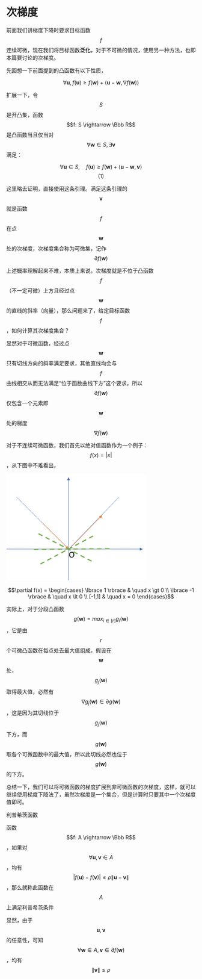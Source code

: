 # 次梯度

前面我们讲梯度下降时要求目标函数$$f$$连续可微，现在我们将目标函数**泛化**，对于不可微的情况，使用另一种方法，也即本篇要讨论的次梯度。

先回想一下前面提到的凸函数有以下性质，

$$\forall \mathbf u, f(\mathbf u) \ge f(\mathbf w) + \langle \mathbf u - \mathbf w, \nabla f(\mathbf w) \rangle$$

扩展一下，令$$S$$ 是开凸集，函数$$f: S \rightarrow \Bbb R$$ 是凸函数当且仅当对$$\forall \mathbf w \in S, \exists \mathbf v$$ 满足：

$$\forall \mathbf u \in S, \quad f(\mathbf u) \ge f(\mathbf w) + \langle \mathbf u - \mathbf w, \mathbf v \rangle$$                             $$(1)$$

这里略去证明，直接使用这条引理。满足这条引理的$$\mathbf v$$ 就是函数$$f$$ 在点$$\mathbf w$$ 处的次梯度，次梯度集合称为可微集，记作$$\partial f(\mathbf w)$$

上述概率理解起来不难，本质上来说，次梯度就是不位于凸函数$$f$$ （不一定可微）上方且经过点$$\mathbf w$$ 的直线的斜率（向量），那么问题来了，给定目标函数$$f$$，如何计算其次梯度集合？

显然对于可微函数，经过点$$\mathbf w$$ 只有切线方向的斜率满足要求，其他直线均会与$$f$$ 曲线相交从而无法满足“位于函数曲线下方”这个要求，所以$$\partial f(\mathbf w)$$ 仅包含一个元素即$$\mathbf w$$ 处的梯度 $$\nabla f(\mathbf w)$$

对于不连续可微函数，我们首先以绝对值函数作为一个例子：$$f(x)=|x|$$，从下图中不难看出，

![](/assets/subgradients.png)

$$\partial f(x) = \begin{cases} \lbrace 1 \rbrace &  \quad x \gt 0 \\ \lbrace -1 \rbrace &  \quad x \lt 0 \\ [-1,1] &  \quad x = 0 \end{cases}$$

实际上，对于分段凸函数$$g(\mathbf w) = max_{i \in [r]} g_i(\mathbf w)$$，它是由$$r$$ 个可微凸函数在每点处去最大值组成，假设在$$\mathbf w$$ 处，$$g_j(\mathbf w)$$ 取得最大值，必然有$$\nabla g_j(\mathbf w) \in \partial g(\mathbf w)$$，这是因为其切线位于$$g_j(\mathbf w)$$下方，而$$g(\mathbf w)$$ 取各个可微函数中的最大值，所以此切线必然也位于$$g(\mathbf w)$$ 的下方。

总结一下，我们可以将可微函数的梯度扩展到非可微函数的次梯度，这样，就可以继续使用梯度下降法了，虽然次梯度是一个集合，但是计算时只要其中一个次梯度值即可。

利普希茨函数

函数$$f: A \rightarrow \Bbb R$$，如果对$$\forall \mathbf u, \mathbf v \in A$$，均有 $$|f(\mathbf u) - f(\mathbf v)| \le \rho \left\| \mathbf u - \mathbf v \right\|$$，那么就称此函数在$$A$$ 上满足利普希茨条件

显然，由于$$\mathbf u, \mathbf v$$ 的任意性，可知$$\forall \mathbf w \in A, \mathbf v \in \partial f(\mathbf w)$$，均有$$\left\| \mathbf v \right\| \le \rho$$



